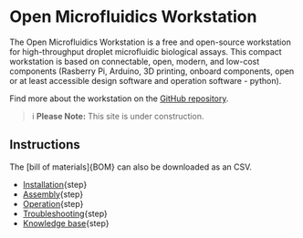 # Open Microfluidics Workstation

The Open Microfluidics Workstation is a free and open-source workstation for high-throughput droplet microfluidic biological assays. This compact workstation is based on connectable, open, modern, and low-cost components (Rasberry Pi, Arduino, 3D printing, onboard components, open or at least accessible design software and operation software - python).

Find more about the workstation on the [GitHub repository](https://github.com/wenzel-lab/open-microfluidics-workstation/).


>i **Please Note:** This site is under construction.
 

## Instructions

The [bill of materials]{BOM} can also be downloaded as an CSV.

* [Installation](docs-git/pages/installation.md){step} 
* [Assembly](docs-git/pages/assembly.md){step}
* [Operation](docs-git/pages/operation.md){step}
* [Troubleshooting](docs-git/pages/troubleshooting.md){step}
* [Knowledge base](docs-git/pages/knowledge_base.md){step}
